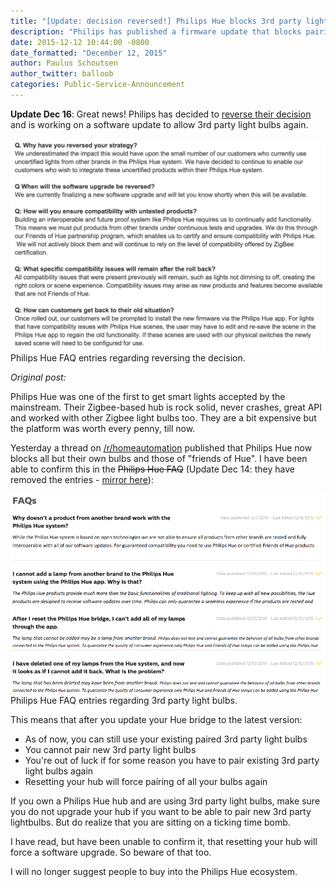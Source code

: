 ```yaml
---
title: "[Update: decision reversed!] Philips Hue blocks 3rd party lights"
description: "Philips has published a firmware update that blocks pairing of any 3rd party light."
date: 2015-12-12 10:44:00 -0800
date_formatted: "December 12, 2015"
author: Paulus Schoutsen
author_twitter: balloob
categories: Public-Service-Announcement
---
```

**Update Dec 16**: Great news! Philips has decided to [reverse their decision][philips-reverse] and is working on a software update to allow 3rd party light bulbs again.

<p class='img'>
<img src='/images/blog/2015-12-philips-hue-3rd-party/philips-hue-reversed-faq.png'>
Philips Hue FAQ entries regarding reversing the decision.
</p>

*Original post:*

<!--more-->
Philips Hue was one of the first to get smart lights accepted by the mainstream. Their Zigbee-based hub is rock solid, never crashes, great API and worked with other Zigbee light bulbs too. They are a bit expensive but the platform was worth every penny, till now.

Yesterday a thread on [/r/homeautomation][reddit-hue] published that Philips Hue now blocks all but their own bulbs and those of "friends of Hue". I have been able to confirm this in the ~~Philips Hue FAQ~~ (Update Dec 14: they have removed the entries - [mirror here][philips-hue-faq-mirror]):

<p class='img'>
<img src='/images/blog/2015-12-philips-hue-3rd-party/philips-hue-faq.png'>
Philips Hue FAQ entries regarding 3rd party light bulbs.
</p>

This means that after you update your Hue bridge to the latest version:

 - As of now, you can still use your existing paired 3rd party light bulbs
 - You cannot pair new 3rd party light bulbs
 - You're out of luck if for some reason you have to pair existing 3rd party light bulbs again
 - Resetting your hub will force pairing of all your bulbs again

If you own a Philips Hue hub and are using 3rd party light bulbs, make sure you do not upgrade your hub if you want to be able to pair new 3rd party lightbulbs. But do realize that you are sitting on a ticking time bomb.

I have read, but have been unable to confirm it, that resetting your hub will force a software upgrade. So beware of that too.

I will no longer suggest people to buy into the Philips Hue ecosystem.

[philips-reverse]: http://www.developers.meethue.com/documentation/friends-hue-update
[reddit-hue]: https://www.reddit.com/r/homeautomation/comments/3wet8h/fyi_the_hue_hub_is_now_blocking_third_party/
[philips-hue-faq-mirror]: /images/blog/2015-12-philips-hue-3rd-party/mirror.png
